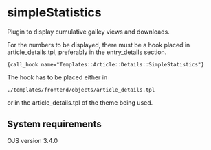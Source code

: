 simpleStatistics
================

Plugin to display cumulative galley views and downloads.


For the numbers to be displayed, there must be a hook placed in article_details.tpl, preferably in the entry_details section.
```
{call_hook name="Templates::Article::Details::SimpleStatistics"}
```
The hook has to be placed either in 
```
./templates/frontend/objects/article_details.tpl
```
or in the article_details.tpl of the theme being used.




System requirements
--------------------
OJS version 3.4.0 






